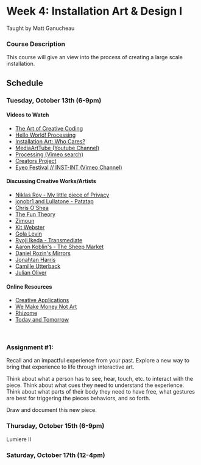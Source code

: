 # Week 4: Installation Art & Design I
Taught by Matt Ganucheau

### Course Description
This course will give an view into the process of creating a large scale installation.

## Schedule
### Tuesday, October 13th (6-9pm)

#### Videos to Watch
* [The Art of Creative Coding](https://www.youtube.com/watch?v=eBV14-3LT-g)
* [Hello World! Processing](https://vimeo.com/60735314)
* [Installation Art: Who Cares?](https://vimeo.com/25101140)
* [MediaArtTube (Youtube Channel)](https://www.youtube.com/user/MediaArtTube)
* [Processing (Vimeo search)](https://vimeo.com/tag:processing)
* [Creators Project](http://thecreatorsproject.vice.com/en_us)
* [Eyeo Festival // INST-INT (Vimeo Channel)](https://vimeo.com/eyeofestival)

#### Discussing Creative Works/Artists
* [Niklas Roy - My little piece of Privacy](http://www.niklasroy.com/project/88/my-little-piece-of-privacy)
* [jonobr1 and Lullatone - Patatap](http://www.patatap.com/)
* [Chris O'Shea](http://www.chrisoshea.org/)
* [The Fun Theory](http://www.thefuntheory.com/)
* [Zimoun](http://www.zimoun.net/)
* [Kit Webster](http://kitwebster.com/category/selected/)
* [Gola Levin](http://www.flong.com/)
* [Ryoji Ikeda - Transmediate](https://vimeo.com/63652019)
* [Aaron Koblin's - The Sheep Market](http://www.aaronkoblin.com/work/thesheepmarket/index.html)
* [Daniel Rozin's Mirrors](http://www.smoothware.com/danny/)
* [Jonahtan Harris](http://www.number27.org/iwytwm)
* [Camille Utterback](http://camilleutterback.com/)
* [Julian Oliver](http://julianoliver.com/output/transparency-grenade)

#### Online Resources
* [Creative Applications](http://www.creativeapplications.net/)
* [We Make Money Not Art](http://we-make-money-not-art.com/)
* [Rhizome](http://rhizome.org/)
* [Today and Tomorrow](http://www.todayandtomorrow.net/)

<br>

### Assignment #1:

Recall and an impactful experience from your past. Explore a new way to bring that experience to life through interactive art. 

Think about what a person has to see, hear, touch, etc. to interact with the piece. Think about what cues they need to understand the experience. Think about what parts of their body they need to have free, what gestures are best for triggering the pieces behaviors, and so forth.  

Draw and document this new piece.

### Thursday, October 15th (6-9pm)
Lumiere II

### Saturday, October 17th (12-4pm)
